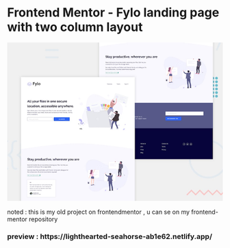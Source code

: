 # Frontend Mentor - Fylo landing page with two column layout

![Design preview for the Fylo landing page with two column layout challenge](./design/desktop-preview.jpg)

noted : this is my old project on frontendmentor , u can se on my frontend-mentor repository
<h3> preview : https://lighthearted-seahorse-ab1e62.netlify.app/
